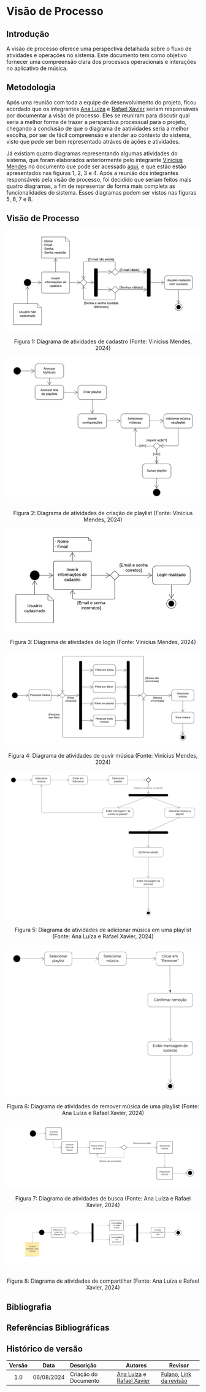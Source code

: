# Visão de Processo

## Introdução

A visão de processo oferece uma perspectiva detalhada sobre o fluxo de atividades e operações no sistema. Este documento tem como objetivo fornecer uma compreensão clara dos processos operacionais e interações no aplicativo de música.

## Metodologia

Após uma reunião com toda a equipe de desenvolvimento do projeto, ficou acordado que os integrantes [Ana Luíza](https://github.com/analuizargds) e [Rafael Xavier](https://github.com/rafaelxavierr) seriam responsáveis por documentar a visão de processo. Eles se reuniram para discutir qual seria a melhor forma de trazer a perspectiva processual para o projeto, chegando a conclusão de que o diagrama de aatividades seria a melhor escolha, por ser de fácil compreensão e atender ao contexto do sistema, visto que pode ser bem representado atráves de ações e atividades.

Já existiam quatro diagramas representando algumas atividades do sistema, que foram elaborados anteriormente pelo integrante [Vinícius Mendes](https://github.com/yabamiah) no documento que pode ser acessado [aqui](https://github.com/UnBArqDsw2024-1/2024.1_G2_My_Music/blob/main/docs/Modelagem/diagramaAtividades.md), e que estão estão apresentados nas figuras 1, 2, 3 e 4. Após a reunião dos integrantes responsáveis pela visão de processo, foi decidido que seriam feitos mais quatro diagramas, a fim de representar de forma mais completa as funcionalidades do sistema. Esses diagramas podem ser vistos nas figuras 5, 6, 7 e 8.

## Visão de Processo

<div style="text-align: center">
  <img src="../Assets/DiagramadeAtividades-Cadastro.png" alt="Modelagem do Diagrama de Componentes" title="Título da Imagem" />
  <p>Figura 1: Diagrama de atividades de cadastro  (Fonte: Vinícius Mendes, 2024)</p>
</div>

<div style="text-align: center">
  <img src="../Assets/DiagramadeAtividades-Criarplaylist.png" alt="Modelagem do Diagrama de Componentes" title="Título da Imagem" />
  <p>Figura 2: Diagrama de atividades de criação de playlist  (Fonte: Vinícius Mendes, 2024)</p>
</div>

<div style="text-align: center">
  <img src="../Assets/DiagramadeAtividades-Login.png" alt="Modelagem do Diagrama de Componentes" title="Título da Imagem" />
  <p>Figura 3: Diagrama de atividades de login (Fonte: Vinícius Mendes, 2024)</p>
</div>

<div style="text-align: center">
  <img src="../Assets/DiagramadeAtividades-Ouvirmusica.png" alt="Modelagem do Diagrama de Componentes" title="Título da Imagem" />
  <p>Figura 4: Diagrama de atividades de ouvir música (Fonte: Vinícius Mendes, 2024)</p>
</div>

<div style="text-align: center">
  <img src="../Assets/AtividadeAdicionarPlaylist.png" alt="Modelagem do Diagrama de Componentes" title="Título da Imagem" />
  <p>Figura 5: Diagrama de atividades de adicionar música em uma playlist (Fonte: Ana Luíza e Rafael Xavier, 2024)</p>
</div>

<div style="text-align: center">
  <img src="../Assets/AtividadeRemoverPlaylist.png" alt="Modelagem do Diagrama de Componentes" title="Título da Imagem" />
  <p>Figura 6: Diagrama de atividades de remover música de uma playlist (Fonte: Ana Luíza e Rafael Xavier, 2024)</p>
</div>

<div style="text-align: center">
  <img src="../Assets/AtividadeBusca.png" alt="Modelagem do Diagrama de Componentes" title="Título da Imagem" />
  <p>Figura 7: Diagrama de atividades de busca (Fonte: Ana Luíza e Rafael Xavier, 2024)</p>
</div>

<div style="text-align: center">
  <img src="../Assets/AtividadeCompartilhar.png" alt="Modelagem do Diagrama de Componentes" title="Título da Imagem" />
  <p>Figura 8: Diagrama de atividades de compartilhar (Fonte: Ana Luíza e Rafael Xavier, 2024)</p>
</div>

## Bibliografia



## Referências Bibliográficas 



## Histórico de versão

| Versão | Data      | Descrição | Autores | Revisor |
| :-:    | :-----:   | :------   | ----  | ------- |
| 1.0    |06/08/2024 | Criação do Documento | [Ana Luíza](https://github.com/analuizargds) e [Rafael Xavier](https://github.com/rafaelxavierr) | [Fulano](hh), [Link da revisão](https://github.com/linkdapagina)  |